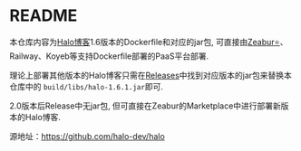 # README

本仓库内容为[Halo博客](https://halo.run/)1.6版本的Dockerfile和对应的jar包, 可直接由[Zeabur⭐](https://zeabur.com/zh-CN)、Railway、Koyeb等支持Dockerfile部署的PaaS平台部署.

理论上部署其他版本的Halo博客只需在[Releases](https://github.com/halo-dev/halo/releases)中找到对应版本的jar包来替换本仓库中的 `build/libs/halo-1.6.1.jar`即可.

2.0版本后Release中无jar包, 但可直接在Zeabur的Marketplace中进行部署新版本的Halo博客.

源地址：https://github.com/halo-dev/halo
